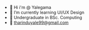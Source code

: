 
- 🔭 Hi i'm @ Yalegama
- 🌱 I’m currently learning UI/UX Design
- 👯 Undergraduate in BSc. Computing
- 💬 tharinduyale99@gmail.com




